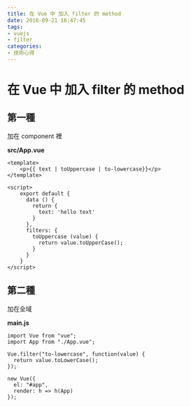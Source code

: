 ```yaml
---
title: 在 Vue 中 加入 filter 的 method
date: 2018-09-21 16:47:45
tags: 
- vuejs
- filter
categories: 
- 技術心得
---
```


# 在 Vue 中 加入 filter 的 method

## 第一種

加在 component 裡

**src/App.vue**

```htmlmixed=
<template>
    <p>{{ text | toUppercase | to-lowercase}}</p>
</template>

<script>
    export default {
      data () {
        return {
          text: 'hello text'
        }
      },
      filters: {
        toUppercase (value) {
          return value.toUpperCase();
        }
      }
    }
</script>
```

## 第二種

加在全域

**main.js**

```javascript=
import Vue from "vue";
import App from "./App.vue";

Vue.filter("to-lowercase", function(value) {
  return value.toLowerCase();
});

new Vue({
  el: "#app",
  render: h => h(App)
});
```
